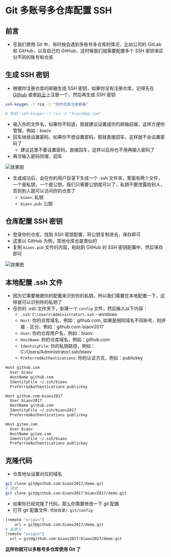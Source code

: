 # Git 多账号多仓库配置 SSH

## 前言

- 在我们使用 Git 中，有时候会遇到多账号多仓库的情况，比如公司的 GitLab 和 GitHub，以及自己的 GitHub，这时候我们就需要配置多个 SSH 密钥来区分不同的账号和仓库

## 生成 SSH 密钥

- 根据你注册仓库的邮箱生成 SSH 密钥，如果你没有注册仓库，记得先在 [Github](https://github.com/) 或者[码云](https://gitee.com/)上注册一个，然后再生成 SSH 密钥

```sh
ssh-keygen -t rsa -C "你的仓库注册邮箱"

# 例如：ssh-keygen -t rsa -C "biaov@qq.com"
```

- 输入你的文件名，如果你不知道，那就建议设置成你的邮箱前缀，这样方便你管理，例如：biaov
- 回车继续设置密码，如果你不想设置密码，那就直接回车，这样就不会设置密码了
  - 建议这里不要设置密码，直接回车，这样以后你也不用再输入密码了
- 再次输入密码同理，回车

![效果图](https://i-blog.csdnimg.cn/blog_migrate/dd23e743977bd062c9f7e7c6c3ca9731.png#pic_center)

- 生成成功后，会在你的用户目录下生成一个 .ssh 文件夹，里面有两个文件，一个是私钥，一个是公钥，我们只需要公钥就可以了，私钥不要泄露给别人，否则别人就可以访问你的仓库了
  - `biaov`: 私钥
  - `biaov.pub`: 公钥

## 仓库配置 SSH 密钥

- 登录你的仓库，找到 SSH 密钥配置，将公钥复制进去，保存即可
- 这里以 GitHub 为例，其他仓库也是类似的
- 复制 `biaov.pub` 文件的内容，粘贴到 GitHub 的 SSH 密钥配置中，然后保存即可

![效果图](https://i-blog.csdnimg.cn/blog_migrate/941d67013760c27e84a1d31b68fa66b1.png#pic_center)

## 本地配置 .ssh 文件

- 因为它需要根据你的配置来识别你的私钥，所以我们需要在本地配置一下，这样就可以识别你的私钥了
- 在你的 .ssh 文件夹下，新建一个 `config` 文件，然后输入以下内容：
  - `.ssh`: `C:\Users\Administrator\.ssh` - windows
  - `Host`: 你的仓库域名，例如：github.com, 如果是相同域名不同账号，则拼接 `-` 区分，例如：github.com-biaov2017
  - `User`: 你的仓库用户名，例如：biaov
  - `HostName`: 你的仓库域名，例如：github.com
  - `IdentityFile`: 你的私钥路径，例如：C:/Users/Administrator/.ssh/biaov
  - `PreferredAuthentications`: 你的认证方式，例如：publickey

```sh
Host github.com
  User biaov
  HostName github.com
  IdentityFile ~/.ssh/biaov
  PreferredAuthentications publickey

Host github.com-biaov2017
  User biaov2017
  HostName github.com
  IdentityFile ~/.ssh/biaov2017
  PreferredAuthentications publickey

Host gitee.com
  User biaov
  HostName gitee.com
  IdentityFile ~/.ssh/biaov
  PreferredAuthentications publickey

```

## 克隆代码

- 仓库地址设置对应的域名

```sh
git clone git@github.com:biaov2017/demo.git
# 或者
git clone git@github.com-biaov2017:biaov2017/demo.git
```

- 如果你已经克隆了代码，那么你需要修改一下 git 配置
- 打开 git 配置文件: `项目目录/.git/config`

```sh
[remote "origin"]
	url = git@github.com:biaov2017/demo.git
# 替换为
[remote "origin"]
  url = git@github.com-biaov2017:biaov2017/demo.git
```

**这样你就可以多账号多仓库使用 Git 了**
